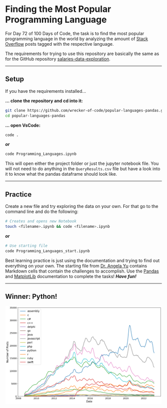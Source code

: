 # Finding the Most Popular Programming Language
For Day 72 of 100 Days of Code, the task is to find the most popular programming language in the world by analyzing the amount of [Stack Overflow](https://stackoverflow.com/) posts tagged with the respective language.

The requirements for trying to use this repository are basically the same as for the GitHub repository [salaries-data-exploration](https://github.com/wrecker-of-code/salaries-data-exploration).

******
## Setup
If you have the requirements installed...

**... clone the repository and cd into it:**

```bash
git clone https://github.com/wrecker-of-code/popular-languages-pandas.git
cd popular-languages-pandas
```

**... open VsCode:**

```bash
code .
```

***or***

```bash
code Programming_Languages.ipynb
```

This will open either the project folder or just the jupyter notebook file. You will not need to do anything in the `QueryResults.csv` file but have a look into it to know what the pandas dataframe should look like.

***
## Practice
Create a new file and try exploring the data on your own. For that go to the command line and do the following:

```bash
# Creates and opens new Notebook
touch <filename>.ipynb && code <filename>.ipynb
```

***or***

```bash
# Use starting file
code Programming_Languages_start.ipynb
```

Best learning practice is just using the documentation and trying to find out everything on your own. The starting file from [Dr. Angela Yu](https://github.com/angelabauer) contains Markdown cells that contain the challenges to accomplish. Use the [Pandas](https://pandas.pydata.org/docs/) and [MatplotLib](https://matplotlib.org/stable/index.html) documentation to complete the tasks!
***Have fun!***

***
## Winner: Python!
![Results](./results.png)
